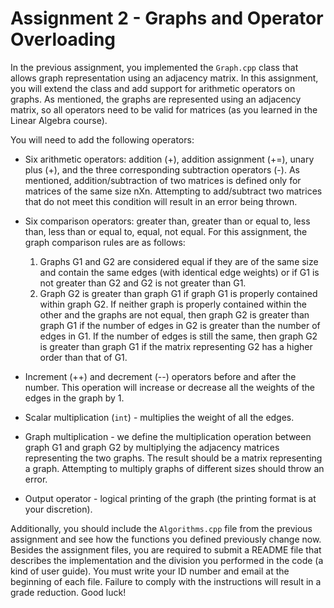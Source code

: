 # Assignment 2 - Graphs and Operator Overloading

In the previous assignment, you implemented the `Graph.cpp` class that allows graph representation using an adjacency matrix. In this assignment, you will extend the class and add support for arithmetic operators on graphs.
As mentioned, the graphs are represented using an adjacency matrix, so all operators need to be valid for matrices (as you learned in the Linear Algebra course).

You will need to add the following operators:

- Six arithmetic operators: addition (+), addition assignment (+=), unary plus (+), and the three corresponding subtraction operators (-). As mentioned, addition/subtraction of two matrices is defined only for matrices of the same size nXn. Attempting to add/subtract two matrices that do not meet this condition will result in an error being thrown.
- Six comparison operators: greater than, greater than or equal to, less than, less than or equal to, equal, not equal. For this assignment, the graph comparison rules are as follows:

  1. Graphs G1 and G2 are considered equal if they are of the same size and contain the same edges (with identical edge weights) or if G1 is not greater than G2 and G2 is not greater than G1.
  2. Graph G2 is greater than graph G1 if graph G1 is properly contained within graph G2. If neither graph is properly contained within the other and the graphs are not equal, then graph G2 is greater than graph G1 if the number of edges in G2 is greater than the number of edges in G1. If the number of edges is still the same, then graph G2 is greater than graph G1 if the matrix representing G2 has a higher order than that of G1.

- Increment (++) and decrement (--) operators before and after the number. This operation will increase or decrease all the weights of the edges in the graph by 1.
- Scalar multiplication (`int`) - multiplies the weight of all the edges.
- Graph multiplication - we define the multiplication operation between graph G1 and graph G2 by multiplying the adjacency matrices representing the two graphs. The result should be a matrix representing a graph. Attempting to multiply graphs of different sizes should throw an error.
- Output operator - logical printing of the graph (the printing format is at your discretion).

Additionally, you should include the `Algorithms.cpp` file from the previous assignment and see how the functions you defined previously change now. Besides the assignment files, you are required to submit a README file that describes the implementation and the division you performed in the code (a kind of user guide). You must write your ID number and email at the beginning of each file. Failure to comply with the instructions will result in a grade reduction.
Good luck!